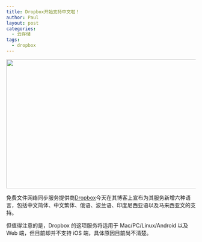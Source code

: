 ```yaml
---
title: Dropbox开始支持中文啦！
author: Paul
layout: post
categories:
  - 云存储
tags:
  - dropbox
---  
```


<img style="display: block; margin-left: auto; margin-right: auto;" src="http://img.hz.mk/2013-0406/dropbox-chs.png" alt="" width="680" height="343" />

免费文件网络同步服务提供商<a href="https://blog.dropbox.com/2013/04/dropbox-now-speaks-six-more-languages/" target="_blank">Dropbox</a>今天在其博客上宣布为其服务新增六种语言，包括中文简体、中文繁体、俄语、波兰语、印度尼西亚语以及马来西亚文的支持。

但值得注意的是，Dropbox 的这项服务将适用于 Mac/PC/Linux/Android 以及 Web 端，但目前却并不支持 iOS 端，具体原因目前尚不清楚。